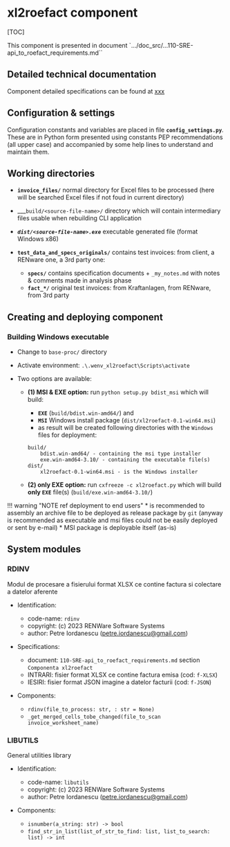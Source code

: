 <!--#FIXME -[ README ]-----------------------------------------------------------------------------------------------
- when ready, this doc should become `810.05a-xl2roefact_component.md` in directory `doc_src/810-DSGN/`
- and set here a note / link to point it
-------------------------------------------------------------------------------------------------------------------->


# xl2roefact component

[TOC]

This component is presented in document `.../doc_src/...110-SRE-api_to_roefact_requirements.md``




## Detailed technical documentation

Component detailed specifications can be found at [xxx](../doc_src/810-DSGN/810.05a-xl2roefact_component.md)




## Configuration & settings

Configuration constants and variables are placed in file **`config_settings.py`**. These are in Python form presented using constants PEP recommendations (all upper case) and accompanied by some help lines to understand and maintain them.








## Working directories

* __`invoice_files/`__ normal directory for Excel files to be processed (here will be searched Excel files if not foud in current directory)

* ___`build/<source-file-name>/` directory which will contain intermediary files usable when rebuilding CLI application

* ___`dist/<source-file-name>.exe`___ executable generated file (format Windows x86)

* __`test_data_and_specs_originals/`__ contains test invoices: from client, a RENware one, a 3rd party one:
    * __`specs/`__ contains specification documents + `_my_notes.md` with notes & comments made in analysis phase
    * __`fact_*/`__ original test invoices: from Kraftanlagen, from RENware, from 3rd party









## Creating and deploying component

### Building Windows executable

* Change to `base-proc/` directory

* Activate environment: `.\.wenv_xl2roefact\Scripts\activate`

* Two options are available:

    * **(1) MSI & EXE option:** run `python setup.py bdist_msi` which will build:
        * **`EXE`** (`build/bdist.win-amd64/`) and
        * **`MSI`** Windows install package (`dist/xl2roefact-0.1-win64.msi`)
        * as result will be created following directories with the `Windows` files for deployment:
        ```
        build/
            bdist.win-amd64/ - containing the msi type installer
            exe.win-amd64-3.10/ - containing the executable file(s)
        dist/
            xl2roefact-0.1-win64.msi - is the Windows installer
        ```

    * **(2) only EXE option:** run `cxfreeze -c xl2roefact.py` which will build **only `EXE`** file(s) (`build/exe.win-amd64-3.10/`)

!!! warning "NOTE ref deployment to end users"
    * is recommended to assembly an archive file to be deployed as release package by `git` (anyway is recommended as executable and msi files could not be easily deployed or sent by e-mail)
    * MSI package is deployable itself (as-is)







## System modules <!--#TODO all of these specs are subject of `mkdocstrings` -->

### RDINV

Modul de procesare a fisierului format XLSX ce contine factura si colectare a datelor aferente

* Identification:
    * code-name: `rdinv`
    * copyright: (c) 2023 RENWare Software Systems
    * author: Petre Iordanescu (petre.iordanescu@gmail.com)

* Specifications:
    * document: `110-SRE-api_to_roefact_requirements.md` section `Componenta xl2roefact`
    * INTRARI: fisier format XLSX ce contine factura emisa (cod: `f-XLSX`)
    * IESIRI: fisier format JSON imagine a datelor facturii (cod: `f-JSON`)

* Components:
    - `rdinv(file_to_process: str, : str = None)`
    - `_get_merged_cells_tobe_changed(file_to_scan invoice_worksheet_name)`






### LIBUTILS

General utilities library

* Identification:
    * code-name: `libutils`
    * copyright: (c) 2023 RENWare Software Systems
    * author: Petre Iordanescu (petre.iordanescu@gmail.com)

* Components:
    - `isnumber(a_string: str) -> bool`
    - `find_str_in_list(list_of_str_to_find: list, list_to_search: list) -> int`

